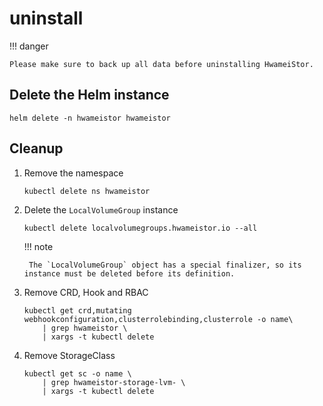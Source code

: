 # uninstall

!!! danger

    Please make sure to back up all data before uninstalling HwameiStor.

## Delete the Helm instance

```console
helm delete -n hwameistor hwameistor
```

## Cleanup

1. Remove the namespace

    ```console
    kubectl delete ns hwameistor
    ```

2. Delete the `LocalVolumeGroup` instance

    ```console
    kubectl delete localvolumegroups.hwameistor.io --all
    ```

    !!! note

        The `LocalVolumeGroup` object has a special finalizer, so its instance must be deleted before its definition.

3. Remove CRD, Hook and RBAC

    ```console
    kubectl get crd,mutating webhookconfiguration,clusterrolebinding,clusterrole -o name\
        | grep hwameistor \
        | xargs -t kubectl delete
    ```

4. Remove StorageClass

    ```console
    kubectl get sc -o name \
        | grep hwameistor-storage-lvm- \
        | xargs -t kubectl delete
    ```